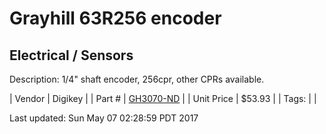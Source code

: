 # Grayhill 63R256 encoder
## Electrical / Sensors
Description: 	1/4" shaft encoder, 256cpr, other CPRs available.  

| Vendor | Digikey | 
| Part # | [GH3070-ND](http://www.digikey.com/product-search/en?mpart=63R256&vendor=136) | 
| Unit Price | $53.93 | 
| Tags: |  | 

Last updated: Sun May 07 02:28:59 PDT 2017